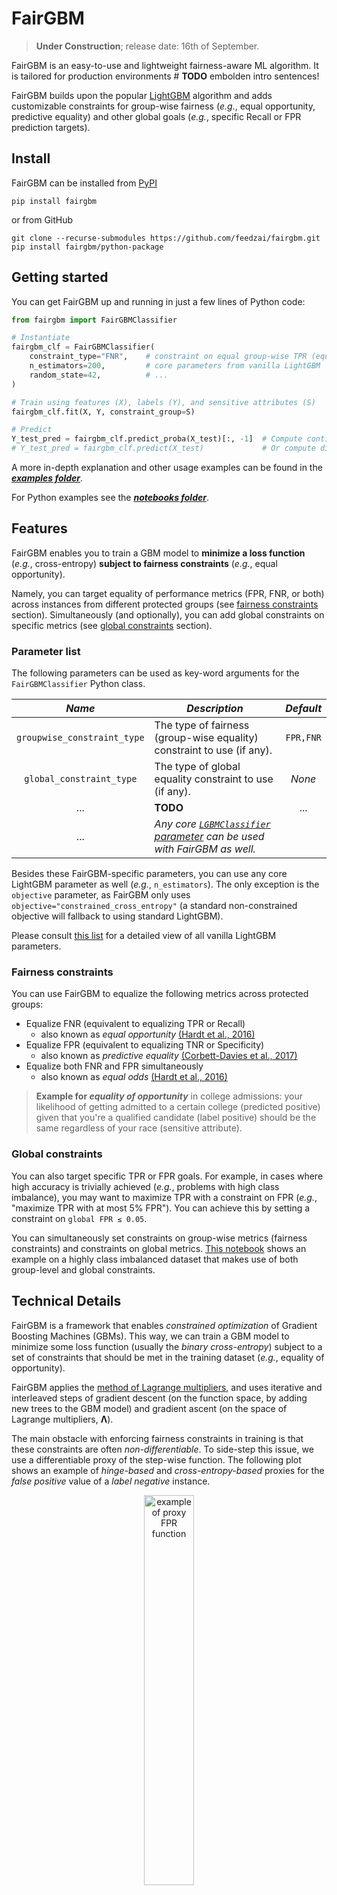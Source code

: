 # FairGBM

> **Under Construction**; release date: 16th of September.

FairGBM is an easy-to-use and lightweight fairness-aware ML algorithm.
It is tailored for production environments # **TODO** embolden intro sentences!

FairGBM builds upon the popular [LightGBM](https://github.com/microsoft/LightGBM) algorithm and adds customizable
constraints for group-wise fairness (_e.g._, equal opportunity, predictive equality) and other global goals (_e.g._,
specific Recall or FPR prediction targets).

## Install

FairGBM can be installed from [PyPI](https://pypi.org/project/fairgbm/) <!-- TODO: FairGBM pypi link -->

```pip install fairgbm```

or from GitHub

```
git clone --recurse-submodules https://github.com/feedzai/fairgbm.git
pip install fairgbm/python-package
```

## Getting started

You can get FairGBM up and running in just a few lines of Python code:

```python
from fairgbm import FairGBMClassifier

# Instantiate
fairgbm_clf = FairGBMClassifier(
    constraint_type="FNR",    # constraint on equal group-wise TPR (equal opportunity)
    n_estimators=200,         # core parameters from vanilla LightGBM
    random_state=42,          # ...
)

# Train using features (X), labels (Y), and sensitive attributes (S)
fairgbm_clf.fit(X, Y, constraint_group=S)

# Predict
Y_test_pred = fairgbm_clf.predict_proba(X_test)[:, -1]  # Compute continuous class probabilities (recommended)
# Y_test_pred = fairgbm_clf.predict(X_test)             # Or compute discrete class predictions
```

A more in-depth explanation and other usage examples can be found in the [**_examples folder_**](/examples).

For Python examples see the [**_notebooks folder_**](/examples/FairGBM-python-notebooks).


## Features

FairGBM enables you to train a GBM model to **minimize a loss function** (_e.g._, cross-entropy) **subject to fairness 
constraints** (_e.g._, equal opportunity).

Namely, you can target equality of performance metrics (FPR, FNR, or both) across instances from different protected groups (see [fairness constraints](#fairness-constraints) section).
Simultaneously (and optionally), you can add global constraints on specific metrics (see [global constraints](#global-constraints) section).

### Parameter list

The following parameters can be used as key-word arguments for the `FairGBMClassifier` Python class.

| _Name_ | _Description_ | _Default_ |
|:------:|---------------|:---------:|
| `groupwise_constraint_type` | The type of fairness (group-wise equality) constraint to use (if any). | `FPR,FNR` |
| `global_constraint_type` | The type of global equality constraint to use (if any). | _None_ |
| ... | **TODO** | ... |
| ... | _Any core [`LGBMClassifier` parameter](https://lightgbm.readthedocs.io/en/latest/Parameters.html#core-parameters) can be used with FairGBM as well._ |  |

Besides these FairGBM-specific parameters, you can use any core LightGBM parameter as well (_e.g._, 
`n_estimators`). The only exception is the `objective` parameter, as FairGBM only uses 
`objective="constrained_cross_entropy"` (a standard non-constrained objective will fallback to using standard LightGBM).

Please consult [this list](https://lightgbm.readthedocs.io/en/latest/Parameters.html#core-parameters) for a detailed 
view of all vanilla LightGBM parameters.


### Fairness constraints

You can use FairGBM to equalize the following metrics across protected groups:
- Equalize FNR (equivalent to equalizing TPR or Recall)
    - also known as _equal opportunity_ [(Hardt et al., 2016)](https://arxiv.org/abs/1610.02413)
- Equalize FPR (equivalent to equalizing TNR or Specificity)
    - also known as _predictive equality_ [(Corbett-Davies et al., 2017)](https://arxiv.org/abs/1701.08230)
- Equalize both FNR and FPR simultaneously
    - also known as _equal odds_ [(Hardt et al., 2016)](https://arxiv.org/abs/1610.02413)

> **Example for _equality of opportunity_** in college admissions:
> your likelihood of getting admitted to a certain college (predicted positive) given that you're a qualified candidate
> (label positive) should be the same regardless of your race (sensitive attribute).

<!--
Take the following hypothetical example:

If you're training an algorithm to predict mortgage defaults, a valuable fairness criterion may be equalizing FPR 
among people from different ethnicities.
This ensures that for two people that will successfully repay their loans, their likelihood of being wrongly denied
access to credit is the same regardless of ethnicity.
This is known as a _punitive_ setting, as a positive prediction (predicted to default) leads to a negative outcome
(loan application denied).

Conversely, if you're training an ML model in an _assistive_ setting (_i.e._, a positive prediction leads to a 
positive outcome for the person), you may want to target equalizing FNR.
-->

### Global constraints

You can also target specific TPR or FPR goals.
For example, in cases where high accuracy is trivially achieved (_e.g._, problems with high class imbalance),
you may want to maximize TPR with a constraint on FPR (_e.g._, "maximize TPR with at most 5% FPR").
You can achieve this by setting a constraint on `global FPR ≤ 0.05`.

You can simultaneously set constraints on group-wise metrics (fairness constraints) and constraints on global metrics.
[This notebook](/examples/FairGBM-python-notebooks) shows an example on a highly class imbalanced dataset that makes use of both group-level and global constraints.


## Technical Details

FairGBM is a framework that enables _constrained optimization_ of Gradient Boosting Machines (GBMs).
This way, we can train a GBM model to minimize some loss function (usually the _binary cross-entropy_) subject to a set
of constraints that should be met in the training dataset (_e.g._, equality of opportunity).

FairGBM applies the [method of Lagrange multipliers](https://en.wikipedia.org/wiki/Lagrange_multiplier), and uses 
iterative and interleaved steps of gradient descent (on the function space, by adding new trees to the GBM model) and 
gradient ascent (on the space of Lagrange multipliers, **Λ**).

The main obstacle with enforcing fairness constraints in training is that these constraints are often 
_non-differentiable_. To side-step this issue, we use a differentiable proxy of the step-wise function.
The following plot shows an example of _hinge-based_ and _cross-entropy-based_ proxies for the _false positive_ value
of a _label negative_ instance.

<p align="center">
    <img src="https://user-images.githubusercontent.com/13498941/189664020-70ebbae4-6b93-4f38-af7d-f870381a8a22.png" width="40%" alt="example of proxy FPR function" />
</p>

For a more in-depth explanation of FairGBM please consult [the paper](#citing-fairgbm).

[comment]: <> (### Important C++ source files **TODO**)


[comment]: <> (## Results)
[comment]: <> (%% TODO: results and run-time comparisons against fairlearn, TFCO, and others)


## Citing FairGBM

The paper is publicly available at this [arXiv link](https://arxiv.org/abs/2103.12715). _**TODO: update with correct link and reference**_

```
@article{cruz2022fairgbm,
  title={FairGBM: Gradient Boosting with Fairness Constraints},
  author={Cruz, Andr{\'e} F and Bel{\'e}m, Catarina and Bravo, Jo\~{a}o and Saleiro, Pedro and Bizarro, Pedro},
  journal={},  %%TBD
  year={2022}
}
```
